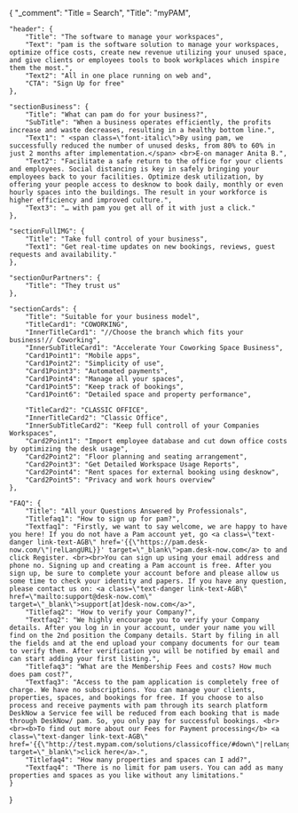 {
	"_comment": "Title = Search", 
    "Title": "myPAM",

	"header": {
		"Title": "The software to manage your workspaces",
		"Text": "pam is the software solution to manage your workspaces, optimize office costs, create new revenue utilizing your unused space, and give clients or employees tools to book workplaces which inspire them the most.",
		"Text2": "All in one place running on web and",
		"CTA": "Sign Up for free"
	},

	"sectionBusiness": {
		"Title": "What can pam do for your business?",
		"SubTitle": "When a business operates efficiently, the profits increase and waste decreases, resulting in a healthy bottom line.",
		"Text1": " <span class=\"font-italic\">By using pam, we successfully reduced the number of unused desks, from 80% to 60% in just 2 months after implementation.</span> <br>E-on manager Anita B.",
		"Text2": "Facilitate a safe return to the office for your clients and employees. Social distancing is key in safely bringing your employees back to your facilities. Optimize desk utilization, by offering your people access to desknow to book daily, monthly or even hourly spaces into the buildings. The result in your workforce is higher efficiency and improved culture.",
		"Text3": "… with pam you get all of it with just a click."
	},

	"sectionFullIMG": {
		"Title": "Take full control of your business",
		"Text1": "Get real-time updates on new bookings, reviews, guest requests and availability."
	},

	"sectionOurPartners": {
		"Title": "They trust us"
	},

	"sectionCards": {
		"Title": "Suitable for your business model",
		"TitleCard1": "COWORKING",
		"InnerTitleCard1": "//Choose the branch which fits your business!// Coworking",
		"InnerSubTitleCard1": "Accelerate Your Coworking Space Business",
		"Card1Point1": "Mobile apps",
		"Card1Point2": "Simplicity of use",
		"Card1Point3": "Automated payments",
		"Card1Point4": "Manage all your spaces",
		"Card1Point5": "Keep track of bookings",
		"Card1Point6": "Detailed space and property performance",

		"TitleCard2": "CLASSIC OFFICE",
		"InnerTitleCard2": "Classic Office",
		"InnerSubTitleCard2": "Keep full controll of your Companies Workspaces",
		"Card2Point1": "Import employee database and cut down office costs by optimizing the desk usage",
		"Card2Point2": "Floor planning and seating arrangement",
		"Card2Point3": "Get Detailed Workspace Usage Reports",
		"Card2Point4": "Rent spaces for external booking using desknow",
		"Card2Point5": "Privacy and work hours overview"
	},

	"FAQ": {
		"Title": "All your Questions Answered by Professionals",
		"Titlefaq1": "How to sign up for pam?",
		"Textfaq1": "Firstly, we want to say welcome, we are happy to have you here! If you do not have a Pam account yet, go <a class=\"text-danger link-text-AGB\" href='{{\"https://pam.desk-now.com/\"|relLangURL}}' target=\"_blank\">pam.desk-now.com</a> to and click Register. <br><br>You can sign up using your email address and phone no. Signing up and creating a Pam account is free. After you sign up, be sure to complete your account before and please allow us some time to check your identity and papers. If you have any question, please contact us on: <a class=\"text-danger link-text-AGB\" href=\"mailto:support@desk-now.com\" target=\"_blank\">support[at]desk-now.com</a>",
		"Titlefaq2": "How to verify your Company?",
		"Textfaq2": "We highly encourage you to verify your Company details. After you log in in your account, under your name you will find on the 2nd position the Company details. Start by filing in all the fields and at the end upload your company documents for our team to verify them. After verification you will be notified by email and can start adding your first listing.",
		"Titlefaq3": "What are the Membership Fees and costs? How much does pam cost?",
		"Textfaq3": "Access to the pam application is completely free of charge. We have no subscriptions. You can manage your clients, properties, spaces, and bookings for free. If you choose to also process and receive payments with pam through its search platform DeskNow a Service fee will be reduced from each booking that is made through DeskNow/ pam. So, you only pay for successful bookings. <br><br><b>To find out more about our Fees for Payment processing</b> <a class=\"text-danger link-text-AGB\" href='{{\"http://test.mypam.com/solutions/classicoffice/#down\"|relLangURL}}' target=\"_blank\">click here</a>.",
		"Titlefaq4": "How many properties and spaces can I add?",
		"Textfaq4": "There is no limit for pam users. You can add as many properties and spaces as you like without any limitations."
	}
}
